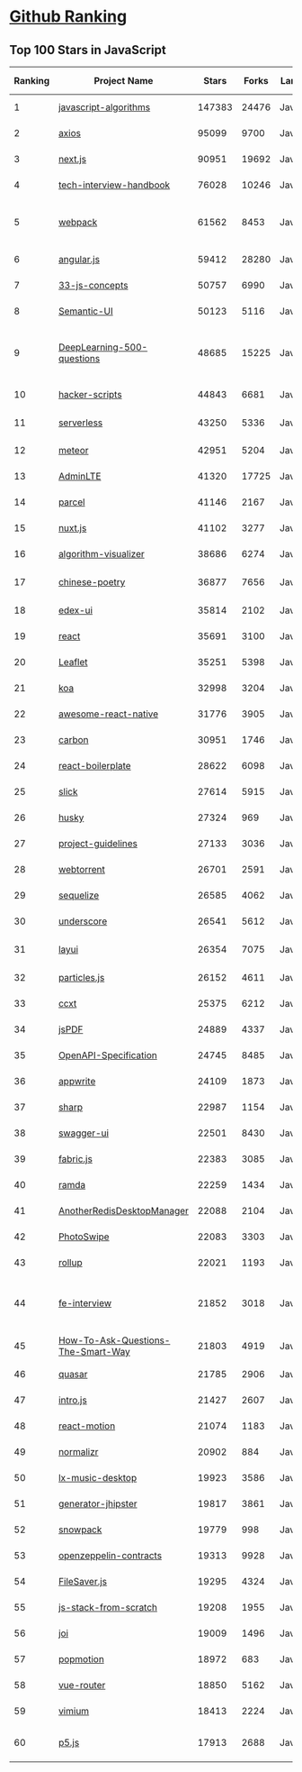 [Github Ranking](../README.md)
==========

## Top 100 Stars in JavaScript

| Ranking | Project Name | Stars | Forks | Language | Open Issues | Description | Last Commit |
| ------- | ------------ | ----- | ----- | -------- | ----------- | ----------- | ----------- |
| 1 | [javascript-algorithms](https://github.com/trekhleb/javascript-algorithms) | 147383 | 24476 | JavaScript | 106 | 📝 Algorithms and data structures implemented in JavaScript with explanations and links to further readings | 2022-08-11T15:26:40Z |
| 2 | [axios](https://github.com/axios/axios) | 95099 | 9700 | JavaScript | 137 | Promise based HTTP client for the browser and node.js | 2022-08-10T19:58:12Z |
| 3 | [next.js](https://github.com/vercel/next.js) | 90951 | 19692 | JavaScript | 1065 | The React Framework | 2022-08-12T01:50:13Z |
| 4 | [tech-interview-handbook](https://github.com/yangshun/tech-interview-handbook) | 76028 | 10246 | JavaScript | 12 | 💯 Curated coding interview preparation materials for busy software engineers | 2022-08-08T04:36:58Z |
| 5 | [webpack](https://github.com/webpack/webpack) | 61562 | 8453 | JavaScript | 177 | A bundler for javascript and friends. Packs many modules into a few bundled assets. Code Splitting allows for loading parts of the application on demand. Through "loaders", modules can be CommonJs, AMD, ES6 modules, CSS, Images, JSON, Coffeescript, LESS, ... and your custom stuff. | 2022-08-10T02:01:58Z |
| 6 | [angular.js](https://github.com/angular/angular.js) | 59412 | 28280 | JavaScript | 391 | AngularJS - HTML enhanced for web apps! | 2022-04-12T15:57:22Z |
| 7 | [33-js-concepts](https://github.com/leonardomso/33-js-concepts) | 50757 | 6990 | JavaScript | 9 | 📜 33 JavaScript concepts every developer should know. | 2022-08-08T02:50:39Z |
| 8 | [Semantic-UI](https://github.com/Semantic-Org/Semantic-UI) | 50123 | 5116 | JavaScript | 944 | Semantic is a UI component framework based around useful principles from natural language. | 2021-12-22T11:19:19Z |
| 9 | [DeepLearning-500-questions](https://github.com/scutan90/DeepLearning-500-questions) | 48685 | 15225 | JavaScript | 98 | 深度学习500问，以问答形式对常用的概率知识、线性代数、机器学习、深度学习、计算机视觉等热点问题进行阐述，以帮助自己及有需要的读者。 全书分为18个章节，50余万字。由于水平有限，书中不妥之处恳请广大读者批评指正。   未完待续............ 如有意合作，联系scutjy2015@163.com                     版权所有，违权必究       Tan 2018.06 | 2022-07-16T02:22:55Z |
| 10 | [hacker-scripts](https://github.com/NARKOZ/hacker-scripts) | 44843 | 6681 | JavaScript | 35 | Based on a true story | 2022-08-07T07:31:46Z |
| 11 | [serverless](https://github.com/serverless/serverless) | 43250 | 5336 | JavaScript | 891 | ⚡ Serverless Framework – Build web, mobile and IoT applications with serverless architectures using AWS Lambda, Azure Functions, Google CloudFunctions & more! –  | 2022-08-11T21:33:18Z |
| 12 | [meteor](https://github.com/meteor/meteor) | 42951 | 5204 | JavaScript | 145 | Meteor, the JavaScript App Platform | 2022-08-11T22:02:17Z |
| 13 | [AdminLTE](https://github.com/ColorlibHQ/AdminLTE) | 41320 | 17725 | JavaScript | 48 | AdminLTE - Free admin dashboard template based on Bootstrap 4 | 2022-08-09T03:09:39Z |
| 14 | [parcel](https://github.com/parcel-bundler/parcel) | 41146 | 2167 | JavaScript | 676 | The zero configuration build tool for the web. 📦🚀 | 2022-08-11T21:12:51Z |
| 15 | [nuxt.js](https://github.com/nuxt/nuxt.js) | 41102 | 3277 | JavaScript | 446 | The Intuitive Vue(2) Framework | 2022-08-11T17:23:27Z |
| 16 | [algorithm-visualizer](https://github.com/algorithm-visualizer/algorithm-visualizer) | 38686 | 6274 | JavaScript | 19 | :fireworks:Interactive Online Platform that Visualizes Algorithms from Code | 2022-07-07T01:13:20Z |
| 17 | [chinese-poetry](https://github.com/chinese-poetry/chinese-poetry) | 36877 | 7656 | JavaScript | 81 | The most comprehensive database of Chinese poetry 🧶最全中华古诗词数据库,  唐宋两朝近一万四千古诗人,  接近5.5万首唐诗加26万宋诗.  两宋时期1564位词人，21050首词。 | 2022-08-09T01:53:21Z |
| 18 | [edex-ui](https://github.com/GitSquared/edex-ui) | 35814 | 2102 | JavaScript | 6 | A cross-platform, customizable science fiction terminal emulator with advanced monitoring & touchscreen support. | 2021-10-19T22:38:47Z |
| 19 | [react](https://github.com/typescript-cheatsheets/react) | 35691 | 3100 | JavaScript | 2 | Cheatsheets for experienced React developers getting started with TypeScript | 2022-07-31T05:04:35Z |
| 20 | [Leaflet](https://github.com/Leaflet/Leaflet) | 35251 | 5398 | JavaScript | 367 | 🍃 JavaScript library for mobile-friendly interactive maps 🇺🇦 | 2022-08-05T07:26:16Z |
| 21 | [koa](https://github.com/koajs/koa) | 32998 | 3204 | JavaScript | 26 | Expressive middleware for node.js using ES2017 async functions | 2022-07-13T16:11:35Z |
| 22 | [awesome-react-native](https://github.com/jondot/awesome-react-native) | 31776 | 3905 | JavaScript | 31 | Awesome React Native components, news, tools, and learning material! | 2022-07-29T21:16:24Z |
| 23 | [carbon](https://github.com/carbon-app/carbon) | 30951 | 1746 | JavaScript | 20 | :black_heart: Create and share beautiful images of your source code | 2022-08-09T03:11:18Z |
| 24 | [react-boilerplate](https://github.com/react-boilerplate/react-boilerplate) | 28622 | 6098 | JavaScript | 58 | :fire: A highly scalable, offline-first foundation with the best developer experience and a focus on performance and best practices. | 2022-06-08T19:17:43Z |
| 25 | [slick](https://github.com/kenwheeler/slick) | 27614 | 5915 | JavaScript | 1137 | the last carousel you'll ever need | 2022-07-15T13:23:32Z |
| 26 | [husky](https://github.com/typicode/husky) | 27324 | 969 | JavaScript | 15 | Git hooks made easy 🐶 woof! | 2022-07-13T21:20:55Z |
| 27 | [project-guidelines](https://github.com/elsewhencode/project-guidelines) | 27133 | 3036 | JavaScript | 9 | A set of best practices for JavaScript projects | 2022-06-14T07:39:08Z |
| 28 | [webtorrent](https://github.com/webtorrent/webtorrent) | 26701 | 2591 | JavaScript | 107 | ⚡️ Streaming torrent client for the web | 2022-07-10T17:01:03Z |
| 29 | [sequelize](https://github.com/sequelize/sequelize) | 26585 | 4062 | JavaScript | 775 | An easy-to-use and promise-based multi SQL dialects ORM tool for Node.js \| Postgres, MySQL, MariaDB, SQLite, MSSQL, Snowflake & DB2 | 2022-08-12T03:02:23Z |
| 30 | [underscore](https://github.com/jashkenas/underscore) | 26541 | 5612 | JavaScript | 29 | JavaScript's utility _ belt | 2022-07-22T16:32:06Z |
| 31 | [layui](https://github.com/layui/layui) | 26354 | 7075 | JavaScript | 8 | 一套遵循原生态开发模式的 Web UI 组件库，采用自身轻量级模块化规范，易上手，可以更简单快速地构建网页界面。 | 2022-08-11T16:59:42Z |
| 32 | [particles.js](https://github.com/VincentGarreau/particles.js) | 26152 | 4611 | JavaScript | 286 | A lightweight JavaScript library for creating particles | 2022-07-15T15:44:36Z |
| 33 | [ccxt](https://github.com/ccxt/ccxt) | 25375 | 6212 | JavaScript | 510 | A JavaScript / Python / PHP cryptocurrency trading API with support for more than 100 bitcoin/altcoin exchanges | 2022-08-11T22:24:44Z |
| 34 | [jsPDF](https://github.com/parallax/jsPDF) | 24889 | 4337 | JavaScript | 134 | Client-side JavaScript PDF generation for everyone. | 2022-08-01T17:08:09Z |
| 35 | [OpenAPI-Specification](https://github.com/OAI/OpenAPI-Specification) | 24745 | 8485 | JavaScript | 485 | The OpenAPI Specification Repository | 2022-08-11T18:19:54Z |
| 36 | [appwrite](https://github.com/appwrite/appwrite) | 24109 | 1873 | JavaScript | 292 | Secure Backend Server for Web, Mobile & Flutter Developers 🚀 AKA the 100% open-source Firebase alternative. | 2022-08-12T02:01:26Z |
| 37 | [sharp](https://github.com/lovell/sharp) | 22987 | 1154 | JavaScript | 115 | High performance Node.js image processing, the fastest module to resize JPEG, PNG, WebP, AVIF and TIFF images. Uses the libvips library. | 2022-08-10T11:31:26Z |
| 38 | [swagger-ui](https://github.com/swagger-api/swagger-ui) | 22501 | 8430 | JavaScript | 771 | Swagger UI is a collection of HTML, JavaScript, and CSS assets that dynamically generate beautiful documentation from a Swagger-compliant API. | 2022-08-10T18:00:13Z |
| 39 | [fabric.js](https://github.com/fabricjs/fabric.js) | 22383 | 3085 | JavaScript | 221 | Javascript Canvas Library, SVG-to-Canvas (& canvas-to-SVG) Parser | 2022-08-10T15:31:01Z |
| 40 | [ramda](https://github.com/ramda/ramda) | 22259 | 1434 | JavaScript | 112 | :ram: Practical functional Javascript | 2022-06-28T11:18:49Z |
| 41 | [AnotherRedisDesktopManager](https://github.com/qishibo/AnotherRedisDesktopManager) | 22088 | 2104 | JavaScript | 128 | 🚀🚀🚀A faster, better and more stable redis desktop manager [GUI client], compatible with Linux, Windows, Mac. What's more, it won't crash when loading massive keys. | 2022-08-08T00:33:00Z |
| 42 | [PhotoSwipe](https://github.com/dimsemenov/PhotoSwipe) | 22083 | 3303 | JavaScript | 575 | JavaScript image gallery for mobile and desktop, modular, framework independent | 2022-07-26T14:06:05Z |
| 43 | [rollup](https://github.com/rollup/rollup) | 22021 | 1193 | JavaScript | 383 | Next-generation ES module bundler | 2022-08-11T05:51:21Z |
| 44 | [fe-interview](https://github.com/haizlin/fe-interview) | 21852 | 3018 | JavaScript | 5085 | 前端面试每日 3+1，以面试题来驱动学习，提倡每日学习与思考，每天进步一点！每天早上5点纯手工发布面试题（死磕自己，愉悦大家），6000+道前端面试题全面覆盖，HTML/CSS/JavaScript/Vue/React/Nodejs/TypeScript/ECMAScritpt/Webpack/Jquery/小程序/软技能…… | 2022-08-11T20:49:12Z |
| 45 | [How-To-Ask-Questions-The-Smart-Way](https://github.com/ryanhanwu/How-To-Ask-Questions-The-Smart-Way) | 21803 | 4919 | JavaScript | 8 | 本文原文由知名 Hacker Eric S. Raymond 所撰寫，教你如何正確的提出技術問題並獲得你滿意的答案。 | 2022-08-09T03:58:43Z |
| 46 | [quasar](https://github.com/quasarframework/quasar) | 21785 | 2906 | JavaScript | 347 | Quasar Framework - Build high-performance VueJS user interfaces in record time | 2022-08-11T13:17:19Z |
| 47 | [intro.js](https://github.com/usablica/intro.js) | 21427 | 2607 | JavaScript | 41 | Lightweight, user-friendly onboarding tour library | 2022-08-11T13:01:42Z |
| 48 | [react-motion](https://github.com/chenglou/react-motion) | 21074 | 1183 | JavaScript | 146 | A spring that solves your animation problems. | 2022-03-02T03:46:44Z |
| 49 | [normalizr](https://github.com/paularmstrong/normalizr) | 20902 | 884 | JavaScript | 0 | Normalizes nested JSON according to a schema | 2022-03-19T22:44:12Z |
| 50 | [lx-music-desktop](https://github.com/lyswhut/lx-music-desktop) | 19923 | 3586 | JavaScript | 143 | 一个基于 electron 的音乐软件 | 2022-08-11T09:25:57Z |
| 51 | [generator-jhipster](https://github.com/jhipster/generator-jhipster) | 19817 | 3861 | JavaScript | 194 | JHipster is a development platform to quickly generate, develop, & deploy modern web applications & microservice architectures. | 2022-08-11T14:28:44Z |
| 52 | [snowpack](https://github.com/FredKSchott/snowpack) | 19779 | 998 | JavaScript | 345 | ESM-powered frontend build tool. Instant, lightweight, unbundled development. ✌️ | 2022-08-06T03:48:33Z |
| 53 | [openzeppelin-contracts](https://github.com/OpenZeppelin/openzeppelin-contracts) | 19313 | 9928 | JavaScript | 113 | OpenZeppelin Contracts is a library for secure smart contract development. | 2022-08-11T17:00:42Z |
| 54 | [FileSaver.js](https://github.com/eligrey/FileSaver.js) | 19295 | 4324 | JavaScript | 149 | An HTML5 saveAs() FileSaver implementation | 2022-07-28T08:58:28Z |
| 55 | [js-stack-from-scratch](https://github.com/verekia/js-stack-from-scratch) | 19208 | 1955 | JavaScript | 39 | 🛠️⚡ Step-by-step tutorial to build a modern JavaScript stack. | 2021-09-26T09:59:57Z |
| 56 | [joi](https://github.com/sideway/joi) | 19009 | 1496 | JavaScript | 117 | The most powerful data validation library for JS | 2022-08-08T20:02:11Z |
| 57 | [popmotion](https://github.com/Popmotion/popmotion) | 18972 | 683 | JavaScript | 34 | Simple animation libraries for delightful user interfaces | 2022-08-10T14:38:23Z |
| 58 | [vue-router](https://github.com/vuejs/vue-router) | 18850 | 5162 | JavaScript | 64 | 🚦 The official router for Vue 2 | 2022-08-11T09:45:32Z |
| 59 | [vimium](https://github.com/philc/vimium) | 18413 | 2224 | JavaScript | 975 | The hacker's browser. | 2022-08-02T20:15:28Z |
| 60 | [p5.js](https://github.com/processing/p5.js) | 17913 | 2688 | JavaScript | 194 | p5.js is a client-side JS platform that empowers artists, designers, students, and anyone to learn to code and express themselves creatively on the web. It is based on the core principles of Processing. http://twitter.com/p5xjs — | 2022-08-11T15:44:55Z |

